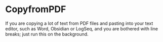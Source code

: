 # CopyfromPDF
If you are copying a lot of text from PDF files and pasting into your text editor, such as Word, Obsidian or LogSeq, and you are bothered with line breaks; just run this on the background.

